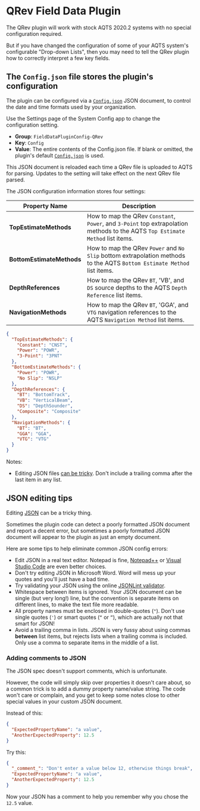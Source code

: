 ﻿# QRev Field Data Plugin

The QRev plugin will work with stock AQTS 2020.2 systems with no special configuration required.

But if you have changed the configuration of some of your AQTS system's configurable "Drop-down Lists", then you may need to tell the QRev plugin how to correctly interpret a few key fields.



## The `Config.json` file stores the plugin's configuration

The plugin can be configured via a [`Config.json`](./Config.json) JSON document, to control the date and time formats used by your organization.

Use the Settings page of the System Config app to change the configuration setting.
- **Group**: `FieldDataPluginConfig-QRev`
- **Key**: `Config`<br/>
- **Value**: The entire contents of the Config.json file. If blank or omitted, the plugin's default [`Config.json`](./Config.json) is used.

This JSON document is reloaded each time a QRev file is uploaded to AQTS for parsing. Updates to the setting will take effect on the next QRev file parsed.

The JSON configuration information stores four settings:

| Property Name | Description |
| --- | --- |
| **TopEstimateMethods** | How to map the QRev `Constant`, `Power`, and `3-Point` top extrapolation methods to the AQTS `Top Estimate Method` list items. |
| **BottomEstimateMethods** | How to map the QRev `Power` and `No Slip` bottom extrapolation methods to the AQTS `Bottom Estimate Method` list items. |
| **DepthReferences** | How to map the QRev `BT`, 'VB', and `DS` source depths to the AQTS `Depth Reference` list items. |
| **NavigationMethods** | How to map the QRev `BT`, 'GGA', and `VTG` navigation references to the AQTS `Navigation Method` list items. |


```json
{
  "TopEstimateMethods": {
    "Constant": "CNST",
    "Power": "POWR",
    "3-Point": "3PNT"
  },
  "BottomEstimateMethods": {
    "Power": "POWR",
    "No Slip": "NSLP"
  },
  "DepthReferences": {
    "BT": "BottomTrack",
    "VB": "VerticalBeam",
    "DS": "DepthSounder",
    "Composite": "Composite"
  },
  "NavigationMethods": {
    "BT": "BT",
    "GGA": "GGA",
    "VTG": "VTG"
  }
}
```

Notes:
- Editing JSON files [can be tricky](#json-editing-tips). Don't include a trailing comma after the last item in any list.

## JSON editing tips

Editing [JSON](https://json.org) can be a tricky thing.

Sometimes the plugin code can detect a poorly formatted JSON document and report a decent error, but sometimes a poorly formatted JSON document will appear to the plugin as just an empty document.

Here are some tips to help eliminate common JSON config errors:
- Edit JSON in a real text editor. Notepad is fine, [Notepad++](https://notepad-plus-plus.org/) or [Visual Studio Code](https://code.visualstudio.com/) are even better choices.
- Don't try editing JSON in Microsoft Word. Word will mess up your quotes and you'll just have a bad time.
- Try validating your JSON using the online [JSONLint validator](https://jsonlint.com/).
- Whitespace between items is ignored. Your JSON document can be single (but very long!) line, but the convention is separate items on different lines, to make the text file more readable.
- All property names must be enclosed in double-quotes (`"`). Don't use single quotes (`'`) or smart quotes (`“` or `”`), which are actually not that smart for JSON!
- Avoid a trailing comma in lists. JSON is very fussy about using commas **between** list items, but rejects lists when a trailing comma is included. Only use a comma to separate items in the middle of a list.

### Adding comments to JSON

The JSON spec doesn't support comments, which is unfortunate.

However, the code will simply skip over properties it doesn't care about, so a common trick is to add a dummy property name/value string. The code won't care or complain, and you get to keep some notes close to other special values in your custom JSON document.

Instead of this:

```json
{
  "ExpectedPropertyName": "a value",
  "AnotherExpectedProperty": 12.5 
}
```

Try this:

```json
{
  "_comment_": "Don't enter a value below 12, otherwise things break",
  "ExpectedPropertyName": "a value",
  "AnotherExpectedProperty": 12.5 
}
```

Now your JSON has a comment to help you remember why you chose the `12.5` value.
